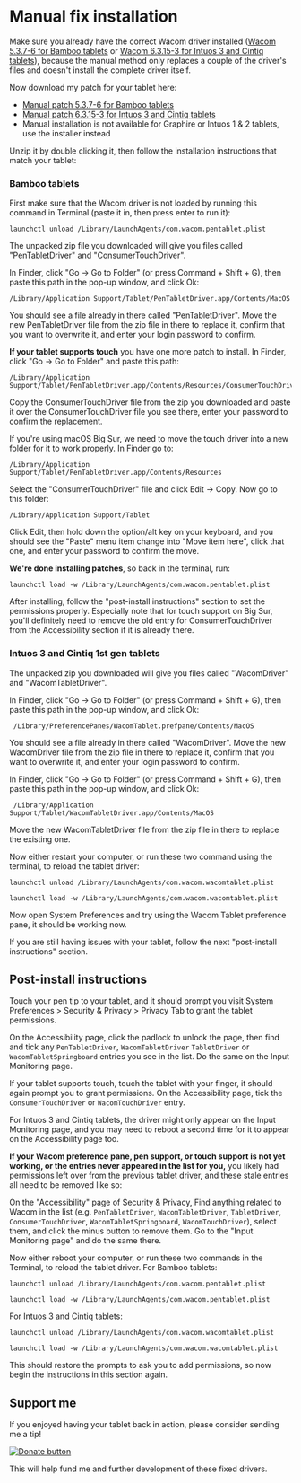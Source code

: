 # Manual fix installation

Make sure you already have the correct Wacom driver installed ([Wacom 5.3.7-6 for Bamboo tablets](http://cdn.wacom.com/u/productsupport/drivers/mac/consumer/pentablet_5.3.7-6.dmg)
or [Wacom 6.3.15-3 for Intuos 3 and Cintiq tablets](http://cdn.wacom.com/u/productsupport/drivers/mac/professional/WacomTablet_6.3.15-3.dmg)), 
because the manual method only replaces a couple of the driver's files and doesn't install the complete driver itself.

Now download my patch for your tablet here:

- [Manual patch 5.3.7-6 for Bamboo tablets](https://github.com/thenickdude/wacom-driver-fix/releases/download/patch-8/wacom-5.3.7-6-macOS-patched.zip)
- [Manual patch 6.3.15-3 for Intuos 3 and Cintiq tablets](https://github.com/thenickdude/wacom-driver-fix/releases/download/patch-8/wacom-6.3.15-3-macOS-patched.zip)
- Manual installation is not available for Graphire or Intuos 1 & 2 tablets, use the installer instead

Unzip it by double clicking it, then follow the installation instructions that match your tablet:

### Bamboo tablets

First make sure that the Wacom driver is not loaded by running this command in Terminal (paste it in, then press enter to
run it):

    launchctl unload /Library/LaunchAgents/com.wacom.pentablet.plist

The unpacked zip file you downloaded will give you files called "PenTabletDriver" and "ConsumerTouchDriver".
 
In Finder, click "Go -> Go to Folder" (or press Command + Shift + G), then paste this path in the pop-up window, 
and click Ok:

    /Library/Application Support/Tablet/PenTabletDriver.app/Contents/MacOS

You should see a file already in there called "PenTabletDriver". Move the new PenTabletDriver file from the zip file
in there to replace it, confirm that you want to overwrite it, and enter your login password to confirm.

**If your tablet supports touch** you have one more patch to install. In Finder, click "Go -> Go to Folder" and paste
this path:

    /Library/Application Support/Tablet/PenTabletDriver.app/Contents/Resources/ConsumerTouchDriver.app/Contents/MacOS

Copy the ConsumerTouchDriver file from the zip you downloaded and paste it over the ConsumerTouchDriver file you see
there, enter your password to confirm the replacement.

If you're using macOS Big Sur, we need to move the touch driver into a new folder for it to work properly. In Finder go to:

    /Library/Application Support/Tablet/PenTabletDriver.app/Contents/Resources

Select the "ConsumerTouchDriver" file and click Edit -> Copy. Now go to this folder:

    /Library/Application Support/Tablet
    
Click Edit, then hold down the option/alt key on your keyboard, and you should see the "Paste" menu item change into 
"Move item here", click that one, and enter your password to confirm the move. 

**We're done installing patches**, so back in the terminal, run:

    launchctl load -w /Library/LaunchAgents/com.wacom.pentablet.plist

After installing, follow the "post-install instructions" section to set the permissions properly. Especially note that
for touch support on Big Sur, you'll definitely need to remove the old entry for ConsumerTouchDriver from the Accessibility
section if it is already there.

### Intuos 3 and Cintiq 1st gen tablets

The unpacked zip you downloaded will give you files called "WacomDriver" and "WacomTabletDriver".
 
In Finder, click "Go -> Go to Folder" (or press Command + Shift + G), then paste this path in the pop-up window, 
and click Ok:

     /Library/PreferencePanes/WacomTablet.prefpane/Contents/MacOS

You should see a file already in there called "WacomDriver". Move the new WacomDriver file from the zip file
in there to replace it, confirm that you want to overwrite it, and enter your login password to confirm.

In Finder, click "Go -> Go to Folder" (or press Command + Shift + G), then paste this path in the pop-up window, 
and click Ok:

     /Library/Application Support/Tablet/WacomTabletDriver.app/Contents/MacOS

Move the new WacomTabletDriver file from the zip file in there to replace the existing one.

Now either restart your computer, or run these two command using the terminal, to reload the tablet driver:

    launchctl unload /Library/LaunchAgents/com.wacom.wacomtablet.plist

    launchctl load -w /Library/LaunchAgents/com.wacom.wacomtablet.plist

Now open System Preferences and try using the Wacom Tablet preference pane, it should be working now.

If you are still having issues with your tablet, follow the next "post-install instructions" section.

## Post-install instructions

Touch your pen tip to your tablet, and it should prompt you visit System Preferences > Security & Privacy > Privacy Tab
to grant the tablet permissions. 

On the Accessibility page, click the padlock to unlock the page, then find and tick any `PenTabletDriver`, `WacomTabletDriver` 
`TabletDriver` or `WacomTabletSpringboard` entries you see in the list. Do the same on the Input Monitoring page.

If your tablet supports touch, touch the tablet with your finger, it should again prompt you to grant permissions. 
On the Accessibility page, tick the `ConsumerTouchDriver` or `WacomTouchDriver` entry. 

For Intuos 3 and Cintiq tablets, the driver might only appear on the Input Monitoring page, and you may need to reboot a second time
for it to appear on the Accessibility page too.

**If your Wacom preference pane, pen support, or touch support is not yet working, or the entries never appeared in the
list for you,** you likely had permissions left over from the previous tablet driver, and these stale entries all need to 
be removed like so:

On the "Accessibility" page of Security & Privacy, Find anything related to Wacom in the list (e.g. `PenTabletDriver`, 
`WacomTabletDriver`, `TabletDriver`,  `ConsumerTouchDriver`, `WacomTabletSpringboard`, `WacomTouchDriver`), select them,
and click the minus button to remove them. Go to the "Input Monitoring page" and do the same there.

Now either reboot your computer, or run these two commands in the Terminal, to reload the tablet driver. For Bamboo tablets:

    launchctl unload /Library/LaunchAgents/com.wacom.pentablet.plist

    launchctl load -w /Library/LaunchAgents/com.wacom.pentablet.plist
    
For Intuos 3 and Cintiq tablets:

    launchctl unload /Library/LaunchAgents/com.wacom.wacomtablet.plist

    launchctl load -w /Library/LaunchAgents/com.wacom.wacomtablet.plist

This should restore the prompts to ask you to add permissions, so now begin the instructions in this section again.

## Support me

If you enjoyed having your tablet back in action, please consider sending me a tip!

[![Donate button](https://www.paypalobjects.com/en_US/i/btn/btn_donateCC_LG.gif)](https://www.paypal.com/cgi-bin/webscr?cmd=_s-xclick&hosted_button_id=CDPRHRDZUDZW4&source=url) 

This will help fund me and further development of these fixed drivers.
